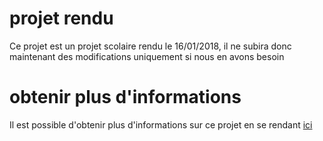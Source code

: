 # projet rendu
Ce projet est un projet scolaire rendu le 16/01/2018, il ne subira donc maintenant des modifications uniquement si nous en avons besoin

# obtenir plus d'informations
Il est possible d'obtenir plus d'informations sur ce projet en se rendant [ici](jonatjano.github.io/formIUT)
